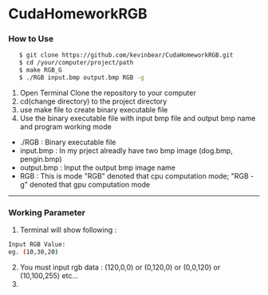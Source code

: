 # CudaHomeworkRGB
### How to Use 
 ```bash
    $ git clone https://github.com/kevinbear/CudaHomeworkRGB.git
    $ cd /your/computer/project/path
    $ make RGB_G
    $ ./RGB input.bmp output.bmp RGB -g
 ```
 1. Open Terminal Clone the repository to your computer
 2. cd(change directory) to the project directory
 3. use make file to create binary executable file
 4. Use the binary executable file with input bmp file and output bmp name and program working mode
 + ./RGB : Binary executable file
 + input.bmp : In my prject alreadly have two bmp image (dog.bmp, pengin.bmp)
 + output.bmp : Input the output bmp image name
 + RGB : This is mode "RGB" denoted that cpu computation mode; "RGB -g" denoted that gpu computation mode
-----------------------------------------------------------------------------------------------------------
### Working Parameter
1. Terminal will show following :
```bash
Input RGB Value: 
eg. (10,30,20)
```
2. You must input rgb data : (120,0,0) or (0,120,0) or (0,0,120) or (10,100,255) etc...
3. 

